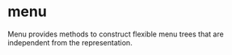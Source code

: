 menu
====

Menu provides methods to construct flexible menu trees that are independent from the representation.
